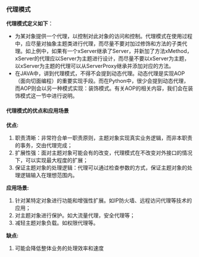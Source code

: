 ### 代理模式
**代理模式定义如下**：
- 为某对象提供一个代理，以控制对此对象的访问和控制。代理模式在使用过程中，应尽量对抽象主题类进行代理，而尽量不要对加过修饰和方法的子类代理。如上例中，如果有一个xServer继承了Server，并新加了方法xMethod，xServer的代理应以Server为主题进行设计，而尽量不要以xServer为主题，以xServer为主题的代理可以从ServerProxy继承并添加对应的方法。
- 在JAVA中，讲到代理模式，不得不会提到动态代理。动态代理是实现AOP（面向切面编程）的重要实现手段。而在Python中，很少会提到动态代理，而AOP则会以另一种模式实现：装饰模式。有关AOP的相关内容，我们会在装饰模式这一节中进行说明。

#### 代理模式的优点和应用场景
**优点:**
  1. 职责清晰：非常符合单一职责原则，主题对象实现真实业务逻辑，而非本职责的事务，交由代理完成；
  2. 扩展性强：面对主题对象可能会有的改变，代理模式在不改变对外接口的情况下，可以实现最大程度的扩展；
  3. 保证主题对象的处理逻辑：代理可以通过检查参数的方式，保证主题对象的处理逻辑输入在理想范围内。

**应用场景:**

  1. 针对某特定对象进行功能和增强性扩展。如IP防火墙、远程访问代理等技术的应用；
  2. 对主题对象进行保护。如大流量代理，安全代理等；
  3. 减轻主题对象负载。如权限代理等。

**缺点:**
  1. 可能会降低整体业务的处理效率和速度
   
